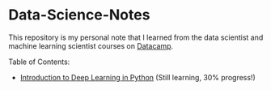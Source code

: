 # Data-Science-Notes
<p>This repository is my personal note that I learned from the data scientist and machine learning scientist courses on <a href="https://www.datacamp.com/" target="_blank">Datacamp</a>.</p>
<p>Table of Contents:</p>
<ul>
  <li><a href="https://github.com/Thanarat-DS/Data-Science-Notes/blob/main/Introduction%20to%20Deep%20Learning%20in%20Python/notebook.ipynb" target="_blank">Introduction to Deep Learning in Python</a> (Still learning, 30% progress!)</li>
</ul>

